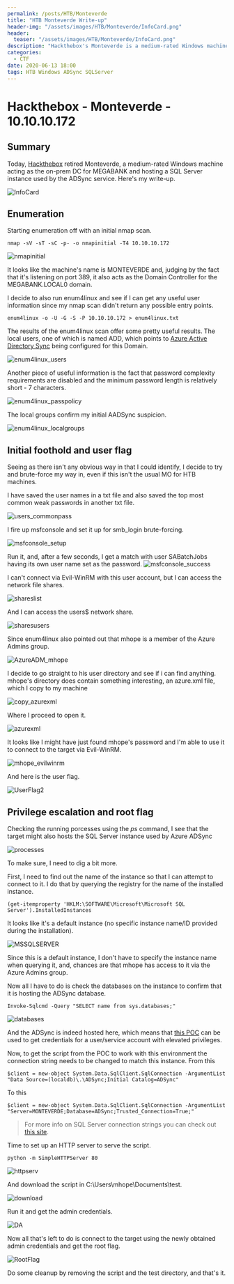 ```yaml
---
permalink: /posts/HTB/Monteverde
title: "HTB Monteverde Write-up"
header-img: "/assets/images/HTB/Monteverde/InfoCard.png"
header:
  teaser: "/assets/images/HTB/Monteverde/InfoCard.png"
description: "Hackthebox's Monteverde is a medium-rated Windows machine acting as the on-prem DC for MEGABANK and hosting a SQL Server instance used by the ADSync service"
categories: 
  - CTF
date: 2020-06-13 18:00
tags: HTB Windows ADSync SQLServer
---
```

# Hackthebox - Monteverde - 10.10.10.172

## Summary
Today, [Hackthebox](https://www.hackthebox.eu) retired Monteverde, a medium-rated Windows machine acting as the on-prem DC for MEGABANK and hosting a SQL Server instance used by the ADSync service.
Here's my write-up.

![InfoCard](/assets/images/HTB/Monteverde/InfoCard.png)

## Enumeration

Starting enumeration off with an initial nmap scan.
```
nmap -sV -sT -sC -p- -o nmapinitial -T4 10.10.10.172
```

![nmapinitial](/assets/images/HTB/Monteverde/nmapinitial.png)

It looks like the machine's name is MONTEVERDE and, judging by the fact that it's listening on port 389, it also acts as the Domain Controller for the MEGABANK.LOCAL0 domain.

I decide to also run enum4linux and see if I can get any useful user information since my nmap scan didn't return any possible entry points.

```
enum4linux -o -U -G -S -P 10.10.10.172 > enum4linux.txt
```

The results of the enum4linux scan offer some pretty useful results.
The local users, one of which is named ADD, which points to [Azure Active Directory Sync](https://docs.microsoft.com/en-us/azure/active-directory/hybrid/concept-adsync-service-account) being configured for this Domain.

![enum4linux_users](/assets/images/HTB/Monteverde/enum4linux_users.png)

Another piece of useful information is the fact that password complexity requirements are disabled and the minimum password length is relatively short - 7 characters.

![enum4linux_passpolicy](/assets/images/HTB/Monteverde/enum4linux_passpolicy.png)

The local groups confirm my initial AADSync suspicion.

![enum4linux_localgroups](/assets/images/HTB/Monteverde/enum4linux_localgroups.png)

## Initial foothold and user flag

Seeing as there isn't any obvious way in that I could identify, I decide to try and brute-force my way in, even if this isn't the usual MO for HTB machines.

I have saved the user names in a txt file and also saved the top most common weak passwords in another txt file.

![users_commonpass](/assets/images/HTB/Monteverde/users_commonpass.png)

I fire up msfconsole and set it up for smb_login brute-forcing.

![msfconsole_setup](/assets/images/HTB/Monteverde/msfconsole_setup.png)

Run it, and, after a few seconds, I get a match with user SABatchJobs having its own user name set as the password.
![msfconsole_success](/assets/images/HTB/Monteverde/msfconsole_success.png)

I can't connect via Evil-WinRM with this user account, but I can access the network file shares.

![shareslist](/assets/images/HTB/Monteverde/shareslist.png)

And I can access the users$ network share.

![sharesusers](/assets/images/HTB/Monteverde/sharesusers.png)

Since enum4linux also pointed out that mhope is a member of the Azure Admins group.

![AzureADM_mhope](/assets/images/HTB/Monteverde/AzureADM_mhope.png)

I decide to go straight to his user directory and see if i can find anything.
mhope's directory does contain something interesting, an azure.xml file, which I copy to my machine

![copy_azurexml](/assets/images/HTB/Monteverde/copy_azurexml.png)

Where I proceed to open it. 

![azurexml](/assets/images/HTB/Monteverde/azurexml.png)

It looks like I might have just found mhope's password and I'm able to use it to connect to the target via Evil-WinRM.

![mhope_evilwinrm](/assets/images/HTB/Monteverde/mhope_evilwinrm.png)

And here is the user flag.

![UserFlag2](/assets/images/HTB/Monteverde/UserFlag2.png)


## Privilege escalation and root flag

Checking the running porcesses using the _ps_ command, I see that the target might also hosts the SQL Server instance used by Azure ADSync

![processes](/assets/images/HTB/Monteverde/processes.png)

To make sure, I need to dig a bit more.

First, I need to find out the name of the instance so that I can attempt to connect to it.
I do that by querying the registry for the name of the installed instance.

```
(get-itemproperty 'HKLM:\SOFTWARE\Microsoft\Microsoft SQL Server').InstalledInstances
```

It looks like it's a default instance (no specific instance name/ID provided during the installation).

![MSSQLSERVER](/assets/images/HTB/Monteverde/MSSQLSERVER.png)

Since this is a default instance, I don't have to specify the instance name when querying it, and, chances are that mhope has access to it via the Azure Admins group.

Now all I have to do is check the databases on the instance to confirm that it is hosting the ADSync database.

```
Invoke-Sqlcmd -Query "SELECT name from sys.databases;"
```

![databases](/assets/images/HTB/Monteverde/databases.png)

And the ADSync is indeed hosted here, which means that [this POC](https://blog.xpnsec.com/azuread-connect-for-redteam/) can be used to get credentials for a user/service account with elevated privileges.

Now, to get the script from the POC to work with this environment the connection string needs to be changed to match this instance.
From this

```
$client = new-object System.Data.SqlClient.SqlConnection -ArgumentList "Data Source=(localdb)\.\ADSync;Initial Catalog=ADSync"
```

To this

```
$client = new-object System.Data.SqlClient.SqlConnection -ArgumentList "Server=MONTEVERDE;Database=ADSync;Trusted_Connection=True;"
```

>For more info on SQL Server connection strings you can check out [this site](https://www.connectionstrings.com/sql-server/).

Time to set up an HTTP server to serve the script.

```
python -m SimpleHTTPServer 80 
```

![httpserv](/assets/images/HTB/Monteverde/httpserv.png)

And download the script in C:\Users\mhope\Documents\test\.

![download](/assets/images/HTB/Monteverde/download.png)

Run it and get the admin credentials.

![DA](/assets/images/HTB/Monteverde/DA.png)

Now all that's left to do is connect to the target using the newly obtained admin credentials and get the root flag.

![RootFlag](/assets/images/HTB/Monteverde/RootFlag.png)

Do some cleanup by removing the script and the test directory, and that's it.
